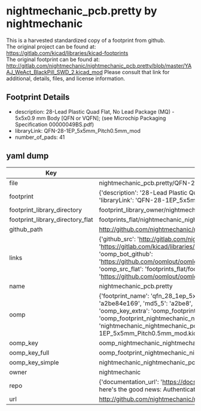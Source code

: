 # nightmechanic_pcb.pretty by nightmechanic  
This is a harvested standardized copy of a footprint from github.  
The original project can be found at:  
https://gitlab.com/kicad/libraries/kicad-footprints  
The original footprint can be found at:
http://gitlab.com/nightmechanic/nightmechanic_pcb.pretty/blob/master/YAAJ_WeAct_BlackPill_SWD_2.kicad_mod
Please consult that link for additional, details, files, and license information.  
## Footprint Details
* description: 28-Lead Plastic Quad Flat, No Lead Package (MQ) - 5x5x0.9 mm Body [QFN or VQFN]; (see Microchip Packaging Specification 00000049BS.pdf)  
* libraryLink: QFN-28-1EP_5x5mm_Pitch0.5mm_mod  
* number_of_pads: 41  
## yaml dump  
| Key | Value |  
| --- | --- |  
| file | nightmechanic_pcb.pretty/QFN-28-1EP_5x5mm_Pitch0.5mm_mod.kicad_mod |  
| footprint | {'description': '28-Lead Plastic Quad Flat, No Lead Package (MQ) - 5x5x0.9 mm Body [QFN or VQFN]; (see Microchip Packaging Specification 00000049BS.pdf)', 'libraryLink': 'QFN-28-1EP_5x5mm_Pitch0.5mm_mod', 'number_of_pads': 41} |  
| footprint_library_directory | footprint_library_owner/nightmechanic_nightmechanic_pcb.pretty |  
| footprint_library_directory_flat | footprints_flat/nightmechanic_nightmechanic_pcb_qfn_28_1ep_5x5mm_pitch0_5mm_mod/working |  
| github_path | http://github.com/nightmechanic/nightmechanic_pcb.pretty/blob/master/QFN-28-1EP_5x5mm_Pitch0.5mm_mod.kicad_mod |  
| links | {'github_src': 'http://gitlab.com/nightmechanic/nightmechanic_pcb.pretty/blob/master/YAAJ_WeAct_BlackPill_SWD_2.kicad_mod', 'github_src_repo': 'https://gitlab.com/kicad/libraries/kicad-footprints', 'oomp_bot': 'footprints/nightmechanic_nightmechanic_pcb_qfn_28_1ep_5x5mm_pitch0_5mm_mod/working', 'oomp_bot_github': 'https://github.com/oomlout/oomlout_oomp_footprint_bot/tree/main/footprints/nightmechanic_nightmechanic_pcb_qfn_28_1ep_5x5mm_pitch0_5mm_mod/working', 'oomp_src_flat': 'footprints_flat/footprints_flat/nightmechanic_nightmechanic_pcb_qfn_28_1ep_5x5mm_pitch0_5mm_mod/working', 'oomp_src_flat_github': 'https://github.com/oomlout/oomlout_oomp_footprint_src/tree/main/footprints_flat/nightmechanic_nightmechanic_pcb_qfn_28_1ep_5x5mm_pitch0_5mm_mod/working'} |  
| name | nightmechanic_pcb.pretty |  
| oomp | {'footprint_name': 'qfn_28_1ep_5x5mm_pitch0_5mm_mod', 'library_name': 'nightmechanic_pcb', 'md5': 'a2be84e169fcdd90fc6ec11d8d59c5a2', 'md5_10': 'a2be84e169', 'md5_5': 'a2be8', 'md5_6': 'a2be84', 'oomp_key': 'oomp_nightmechanic_nightmechanic_pcb_qfn_28_1ep_5x5mm_pitch0_5mm_mod', 'oomp_key_extra': 'oomp_footprint_nightmechanic_nightmechanic_pcb_qfn_28_1ep_5x5mm_pitch0_5mm_mod', 'oomp_key_full': 'oomp_footprint_nightmechanic_nightmechanic_pcb_qfn_28_1ep_5x5mm_pitch0_5mm_mod_a2be84', 'oomp_key_simple': 'nightmechanic_nightmechanic_pcb_qfn_28_1ep_5x5mm_pitch0_5mm_mod', 'original_filename': 'nightmechanic_pcb.pretty/QFN-28-1EP_5x5mm_Pitch0.5mm_mod.kicad_mod', 'owner_name': 'nightmechanic'} |  
| oomp_key | oomp_nightmechanic_nightmechanic_pcb_qfn_28_1ep_5x5mm_pitch0_5mm_mod |  
| oomp_key_full | oomp_footprint_nightmechanic_nightmechanic_pcb_qfn_28_1ep_5x5mm_pitch0_5mm_mod |  
| oomp_key_simple | nightmechanic_nightmechanic_pcb_qfn_28_1ep_5x5mm_pitch0_5mm_mod |  
| owner | nightmechanic |  
| repo | {'documentation_url': 'https://docs.github.com/rest/overview/resources-in-the-rest-api#rate-limiting', 'message': "API rate limit exceeded for 84.66.173.59. (But here's the good news: Authenticated requests get a higher rate limit. Check out the documentation for more details.)"} |  
| url | http://github.com/nightmechanic/nightmechanic_pcb.pretty |  


